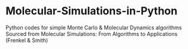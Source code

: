 # Molecular-Simulations-in-Python
Python codes for simple Monte Carlo &amp; Molecular Dynamics algorithms
Sourced from Molecular Simulations: From Algorithms to Applications (Frenkel & Smith)
